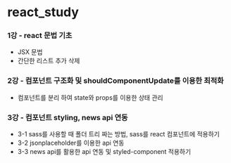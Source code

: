 # react_study

### 1강 - react 문법 기초

- JSX 문법
- 간단한 리스트 추가 삭제

### 2강 - 컴포넌트 구조화 및 shouldComponentUpdate를 이용한 최적화

- 컴포넌트를 분리 하여 state와 props를 이용한 상태 관리

### 3강 - 컴포넌트 styling, news api 연동

- 3-1 sass를 사용할 때 폴더 트리 짜는 방법, sass를 react 컴포넌트에 적용하기
- 3-2 jsonplaceholder를 이용한 api 연동
- 3-3 news api를 활용한 api 연동 및 styled-component 적용하기
